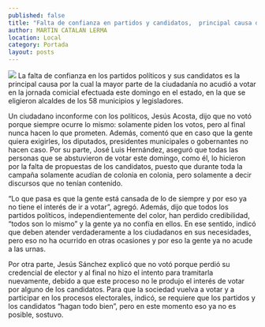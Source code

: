 ```yaml
---
published: false
title: "Falta de confianza en partidos y candidatos,  principal causa de abstencionismo: ciudadanos"
author: MARTIN CATALAN LERMA
location: Local
category: Portada
layout: posts
---
```


![](http://i.imgur.com/oUloy9Bm.jpg)
La falta de confianza en los partidos políticos y sus candidatos es la principal causa por la cual la mayor parte de la ciudadanía no acudió a votar en la jornada comicial efectuada este domingo en el estado, en la que se eligieron alcaldes de los 58 municipios y legisladores.

Un ciudadano inconforme con los políticos, Jesús Acosta, dijo que no votó porque siempre ocurre lo mismo: solamente piden los votos, pero al final nunca hacen lo que prometen. Además, comentó que en caso que la gente quiera exigirles, los diputados, presidentes municipales o gobernantes no hacen caso.
Por su parte, José Luis Hernández, aseguró que todas las personas que se abstuvieron de votar este domingo, como él, lo hicieron por la falta de propuestas de los candidatos, puesto que durante toda la campaña solamente acudían de colonia en colonia, pero solamente a decir discursos que no tenían contenido.

“Lo que pasa es que la gente está cansada de lo de siempre y por eso ya no tiene el interés de ir a votar”, agregó.
Además, dijo que todos los partidos políticos, independientemente del color, han perdido credibilidad, “todos son lo mismo” y la gente ya no confía en ellos. En ese sentido, indicó que deben atender verdaderamente a los ciudadanos en sus necesidades, pero eso no ha ocurrido en otras ocasiones y por eso la gente ya no acude a las urnas.

Por otra parte, Jesús Sánchez explicó que no votó porque perdió su credencial de elector y al final no hizo el intento para tramitarla nuevamente, debido a que este proceso no le produjo el interés de votar por alguno de los candidatos.
Para que la sociedad vuelva a votar y a participar en los procesos electorales, indicó, se requiere que los partidos y los candidatos “hagan todo bien”, pero en este momento eso ya no es posible, sostuvo. 
